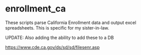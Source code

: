 enrollment_ca
=============

These scripts parse California Enrollment data and output excel spreadsheets. This is specific for my sister-in-law.

UPDATE: Also adding the ability to add these to a DB

https://www.cde.ca.gov/ds/sd/sd/filesenr.asp


